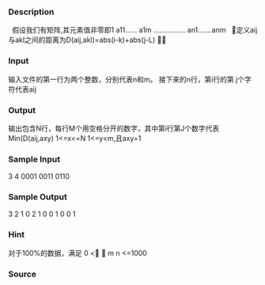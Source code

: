 
### Description
 
假设我们有矩阵,其元素值非零即1
a11…… a1m
…………….
an1…….anm
 
定义aij与akl之间的距离为D(aij,akl)=abs(i-k)+abs(j-L) 
### Input
输入文件的第一行为两个整数，分别代表n和m。 
接下来的n行，第i行的第 j个字符代表aij

### Output
输出包含N行，每行M个用空格分开的数字，其中第i行第J个数字代表
Min(D(aij,axy) 1<=x<=N 1<=y<m,且axy=1
### Sample Input
3 4 
0001 
0011 
0110 

### Sample Output
3 2 1 0 
2 1 0 0 
1 0 0 1 
### Hint
对于100%的数据，满足 0 <  m n <=1000
### Source
